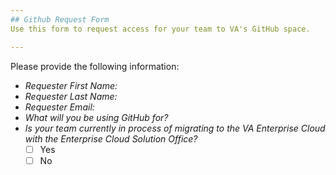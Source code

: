 ```yaml
---
## Github Request Form
Use this form to request access for your team to VA's GitHub space.

---
```


Please provide the following information: 

* *Requester First Name:* <first name>
* *Requester Last Name:* <last name>
* *Requester Email:* <email>
* *What will you be using GitHub for?* <GitHub justification>
* *Is your team currently in process of migrating to the VA Enterprise Cloud with the Enterprise Cloud Solution Office?*
  - [ ] Yes
  - [ ] No
